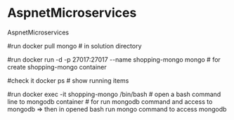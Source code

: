 # AspnetMicroservices
AspnetMicroservices


#run 
docker pull mongo  # in solution directory

#run
docker run -d -p 27017:27017 --name shopping-mongo mongo  # for create shopping-mongo container

#check it 
docker ps # show running items

#run
docker exec -it shopping-mongo /bin/bash   # open a bash command line to mongodb container # for run mongodb command and access to mongodb 
   => then in opened bash run mongo command to access mongodb 